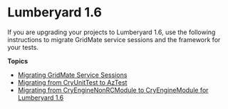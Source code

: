 # Lumberyard 1\.6<a name="lumberyard-migrating-1-6"></a>

If you are upgrading your projects to Lumberyard 1\.6, use the following instructions to migrate GridMate service sessions and the framework for your tests\.

**Topics**
+ [Migrating GridMate Service Sessions](lumberyard-migrating-1-6-gridmate.md)
+ [Migrating from CryUnitTest to AzTest](lumberyard-migrating-1-6-aztest.md)
+ [Migrating from CryEngineNonRCModule to CryEngineModule for Lumberyard 1\.6](lumberyard-migrating-1-6-cryenginemodule.md)